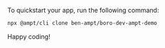 To quickstart your app, run the following command: 

```bash
npx @ampt/cli clone ben-ampt/boro-dev-ampt-demo
```

Happy coding!